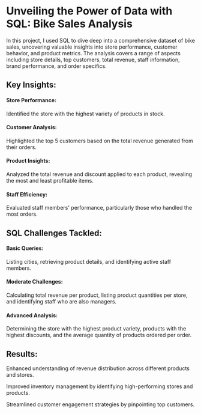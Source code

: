 
# Unveiling the Power of Data with SQL: Bike Sales Analysis

In this project, I used SQL to dive deep into a comprehensive dataset of bike sales, uncovering valuable insights into store performance, customer behavior, and product metrics. The analysis covers a range of aspects including store details, top customers, total revenue, staff information, brand performance, and order specifics.

## Key Insights:

#### Store Performance: 
Identified the store with the highest variety of products in stock.

#### Customer Analysis: 
Highlighted the top 5 customers based on the total revenue generated from their orders.

#### Product Insights: 
Analyzed the total revenue and discount applied to each product, revealing the most and least profitable items.

#### Staff Efficiency: 
Evaluated staff members' performance, particularly those who handled the most orders.

## SQL Challenges Tackled:

#### Basic Queries: 

Listing cities, retrieving product details, and identifying active staff members.

#### Moderate Challenges: 
Calculating total revenue per product, listing product quantities per store, and identifying staff who are also managers.

#### Advanced Analysis: 
Determining the store with the highest product variety, products with the highest discounts, and the average quantity of products ordered per order.

## Results:

Enhanced understanding of revenue distribution across different products and stores.

Improved inventory management by identifying high-performing stores and products.

Streamlined customer engagement strategies by pinpointing top customers.